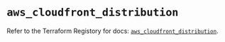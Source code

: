 # `aws_cloudfront_distribution`

Refer to the Terraform Registory for docs: [`aws_cloudfront_distribution`](https://registry.terraform.io/providers/hashicorp/aws/5.17.0/docs/resources/cloudfront_distribution).
